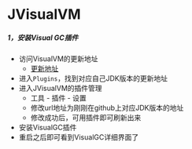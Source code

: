 # JVisualVM

##### 1，安装Visual GC插件

- 访问VisualVM的更新地址
  - [更新地址](https://visualvm.github.io/index.html)
- 进入`Plugins`，找到对应自己JDK版本的更新地址
- 进入JVisualVM的插件管理
  - 工具 - 插件 - 设置
  - 修改url地址为刚刚在github上对应JDK版本的地址
  - 修改成功后，可用插件即可刷新出来
- 安装VisualGC插件
- 重启之后即可看到VisualGC详细界面了